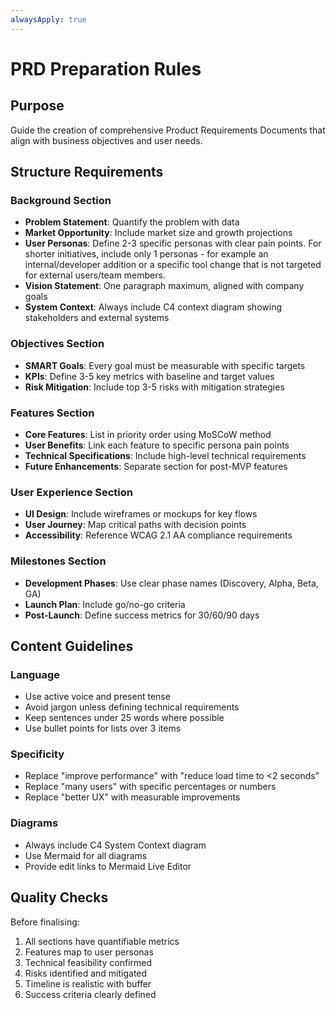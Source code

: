 ```yaml
---
alwaysApply: true
---
```


# PRD Preparation Rules

## Purpose

Guide the creation of comprehensive Product Requirements Documents that align with business objectives and user needs.

## Structure Requirements

### Background Section

- **Problem Statement**: Quantify the problem with data
- **Market Opportunity**: Include market size and growth projections
- **User Personas**: Define 2-3 specific personas with clear pain points. For shorter initiatives, include only 1 personas - for example an internal/developer addition or a specific tool change that is not targeted for external users/team members.
- **Vision Statement**: One paragraph maximum, aligned with company goals
- **System Context**: Always include C4 context diagram showing stakeholders and external systems

### Objectives Section

- **SMART Goals**: Every goal must be measurable with specific targets
- **KPIs**: Define 3-5 key metrics with baseline and target values
- **Risk Mitigation**: Include top 3-5 risks with mitigation strategies

### Features Section

- **Core Features**: List in priority order using MoSCoW method
- **User Benefits**: Link each feature to specific persona pain points
- **Technical Specifications**: Include high-level technical requirements
- **Future Enhancements**: Separate section for post-MVP features

### User Experience Section

- **UI Design**: Include wireframes or mockups for key flows
- **User Journey**: Map critical paths with decision points
- **Accessibility**: Reference WCAG 2.1 AA compliance requirements

### Milestones Section

- **Development Phases**: Use clear phase names (Discovery, Alpha, Beta, GA)
- **Launch Plan**: Include go/no-go criteria
- **Post-Launch**: Define success metrics for 30/60/90 days

## Content Guidelines

### Language

- Use active voice and present tense
- Avoid jargon unless defining technical requirements
- Keep sentences under 25 words where possible
- Use bullet points for lists over 3 items

### Specificity

- Replace "improve performance" with "reduce load time to <2 seconds"
- Replace "many users" with specific percentages or numbers
- Replace "better UX" with measurable improvements

### Diagrams

- Always include C4 System Context diagram
- Use Mermaid for all diagrams
- Provide edit links to Mermaid Live Editor

## Quality Checks

Before finalising:

1. All sections have quantifiable metrics
2. Features map to user personas
3. Technical feasibility confirmed
4. Risks identified and mitigated
5. Timeline is realistic with buffer
6. Success criteria clearly defined
